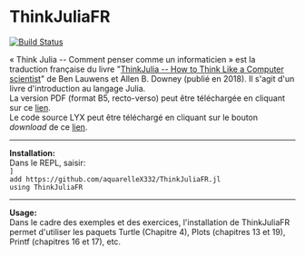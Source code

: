 # ThinkJuliaFR

[![Build Status](https://github.com/aquarelleX332/ThinkJuliaFR.jl/workflows/CI/badge.svg)](https://github.com/aquarelleX332/ThinkJuliaFR.jl/actions)

« Think Julia -- Comment penser comme un informaticien » est la traduction française du livre "[ThinkJulia -- How to Think Like a Computer scientist](https://benlauwens.github.io/ThinkJulia.jl/latest/book.html)" de Ben Lauwens et Allen B. Downey (publié en 2018). Il s'agit d'un livre d'introduction au langage Julia.  
La version PDF (format B5, recto-verso) peut être téléchargée en cliquant sur ce [lien](https://github.com/aquarelleX332/ThinkJuliaFR.jl/blob/master/book/Think_Julia_FR_B5-1.0.pdf).  
Le code source LYX peut être téléchargé en cliquant sur le bouton *download* de ce [lien](https://github.com/aquarelleX332/ThinkJuliaFR.jl/blob/master/src/Think_Julia_FR_B5-1.0.lyx).

<hr>

**Installation:**  
Dans le REPL, saisir:  
`]`  
`add https://github.com/aquarelleX332/ThinkJuliaFR.jl`  
`using ThinkJuliaFR`

<hr>

**Usage:**  
Dans le cadre des exemples et des exercices, l'installation de ThinkJuliaFR permet d'utiliser les paquets Turtle (Chapitre 4), Plots (chapitres 13 et 19), Printf (chapitres 16 et 17), etc. 
